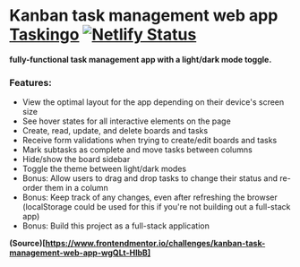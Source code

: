 # Kanban task management web app [Taskingo](taskingo.osmx.me) [![Netlify Status](https://api.netlify.com/api/v1/badges/5c0f15c5-5bf7-4717-ae0b-225be30aed5d/deploy-status)](https://app.netlify.com/sites/taskingo/deploys)
**fully-functional task management app with a light/dark mode toggle.**

### Features:
- View the optimal layout for the app depending on their device's screen size
- See hover states for all interactive elements on the page
- Create, read, update, and delete boards and tasks
- Receive form validations when trying to create/edit boards and tasks
- Mark subtasks as complete and move tasks between columns
- Hide/show the board sidebar
- Toggle the theme between light/dark modes
- Bonus: Allow users to drag and drop tasks to change their status and re-order them in a column
- Bonus: Keep track of any changes, even after refreshing the browser (localStorage could be used for this if you're not building out a full-stack app)
- Bonus: Build this project as a full-stack application


**(Source)[https://www.frontendmentor.io/challenges/kanban-task-management-web-app-wgQLt-HlbB]**